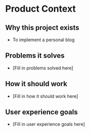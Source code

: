 # Product Context

## Why this project exists
- To implement a personal blog

## Problems it solves
- [Fill in problems solved here]

## How it should work
- [Fill in how it should work here]

## User experience goals
- [Fill in user experience goals here]
